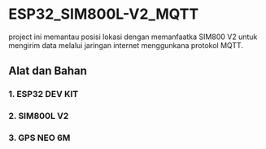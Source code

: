 # ESP32_SIM800L-V2_MQTT

project ini memantau posisi lokasi dengan memanfaatka SIM800 V2 untuk mengirim data melalui jaringan internet menggunkana protokol MQTT.

## Alat dan Bahan
### 1. ESP32 DEV KIT
### 2. SIM800L V2
### 3. GPS NEO 6M

